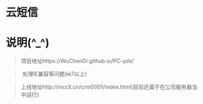 # 云短信

# 说明(^_^)
>  项目地址https://WuChenDi.github.io/PC-ydx/

>  处理IE兼容等问题(ie7以上)

>  上线地址http://mccll.cn/crm0001/index.html(目前还属于在公司服务器当中运行)

